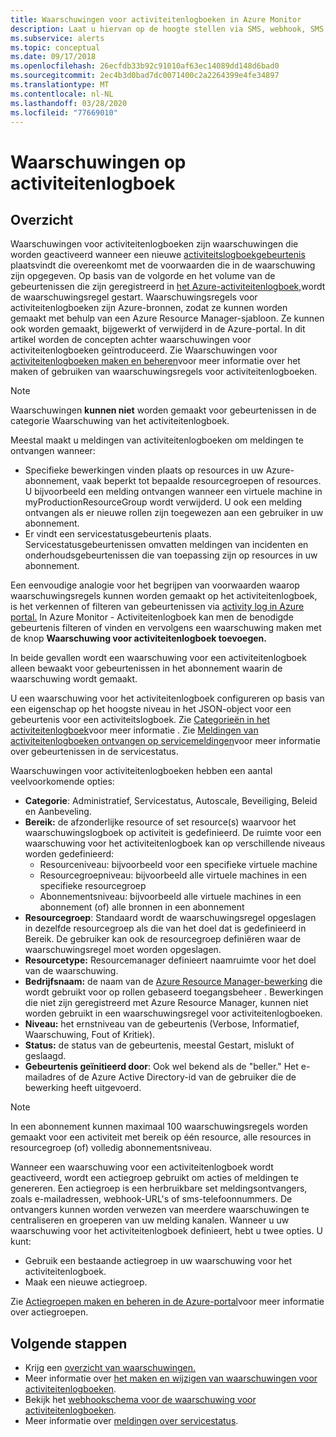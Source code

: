 ```yaml
---
title: Waarschuwingen voor activiteitenlogboeken in Azure Monitor
description: Laat u hiervan op de hoogte stellen via SMS, webhook, SMS, e-mail en meer wanneer bepaalde gebeurtenissen zich voordoen in het activiteitenlogboek.
ms.subservice: alerts
ms.topic: conceptual
ms.date: 09/17/2018
ms.openlocfilehash: 26ecfdb33b92c91010af63ec14089dd148d6bad0
ms.sourcegitcommit: 2ec4b3d0bad7dc0071400c2a2264399e4fe34897
ms.translationtype: MT
ms.contentlocale: nl-NL
ms.lasthandoff: 03/28/2020
ms.locfileid: "77669010"
---
```

# <a name="alerts-on-activity-log"></a>Waarschuwingen op activiteitenlogboek

## <a name="overview"></a>Overzicht

Waarschuwingen voor activiteitenlogboeken zijn waarschuwingen die worden geactiveerd wanneer een nieuwe [activiteitslogboekgebeurtenis](activity-log-schema.md) plaatsvindt die overeenkomt met de voorwaarden die in de waarschuwing zijn opgegeven. Op basis van de volgorde en het volume van de gebeurtenissen die zijn geregistreerd in [het Azure-activiteitenlogboek,](platform-logs-overview.md)wordt de waarschuwingsregel gestart. Waarschuwingsregels voor activiteitenlogboeken zijn Azure-bronnen, zodat ze kunnen worden gemaakt met behulp van een Azure Resource Manager-sjabloon. Ze kunnen ook worden gemaakt, bijgewerkt of verwijderd in de Azure-portal. In dit artikel worden de concepten achter waarschuwingen voor activiteitenlogboeken geïntroduceerd. Zie Waarschuwingen voor [activiteitenlogboeken maken en beheren](alerts-activity-log.md)voor meer informatie over het maken of gebruiken van waarschuwingsregels voor activiteitenlogboeken.

> [!NOTE]
> Waarschuwingen **kunnen niet** worden gemaakt voor gebeurtenissen in de categorie Waarschuwing van het activiteitenlogboek.

Meestal maakt u meldingen van activiteitenlogboeken om meldingen te ontvangen wanneer:

* Specifieke bewerkingen vinden plaats op resources in uw Azure-abonnement, vaak beperkt tot bepaalde resourcegroepen of resources. U bijvoorbeeld een melding ontvangen wanneer een virtuele machine in myProductionResourceGroup wordt verwijderd. U ook een melding ontvangen als er nieuwe rollen zijn toegewezen aan een gebruiker in uw abonnement.
* Er vindt een servicestatusgebeurtenis plaats. Servicestatusgebeurtenissen omvatten meldingen van incidenten en onderhoudsgebeurtenissen die van toepassing zijn op resources in uw abonnement.

Een eenvoudige analogie voor het begrijpen van voorwaarden waarop waarschuwingsregels kunnen worden gemaakt op het activiteitenlogboek, is het verkennen of filteren van gebeurtenissen via [activity log in Azure portal.](activity-log-view.md#azure-portal) In Azure Monitor - Activiteitenlogboek kan men de benodigde gebeurtenis filteren of vinden en vervolgens een waarschuwing maken met de knop **Waarschuwing voor activiteitenlogboek toevoegen.**

In beide gevallen wordt een waarschuwing voor een activiteitenlogboek alleen bewaakt voor gebeurtenissen in het abonnement waarin de waarschuwing wordt gemaakt.

U een waarschuwing voor het activiteitenlogboek configureren op basis van een eigenschap op het hoogste niveau in het JSON-object voor een gebeurtenis voor een activiteitslogboek. Zie [Categorieën in het activiteitenlogboek](activity-log-view.md#categories-in-the-activity-log)voor meer informatie . Zie [Meldingen van activiteitenlogboeken ontvangen op servicemeldingen](alerts-activity-log-service-notifications.md)voor meer informatie over gebeurtenissen in de servicestatus. 

Waarschuwingen voor activiteitenlogboeken hebben een aantal veelvoorkomende opties:

- **Categorie**: Administratief, Servicestatus, Autoscale, Beveiliging, Beleid en Aanbeveling. 
- **Bereik:** de afzonderlijke resource of set resource(s) waarvoor het waarschuwingslogboek op activiteit is gedefinieerd. De ruimte voor een waarschuwing voor het activiteitenlogboek kan op verschillende niveaus worden gedefinieerd:
    - Resourceniveau: bijvoorbeeld voor een specifieke virtuele machine
    - Resourcegroepniveau: bijvoorbeeld alle virtuele machines in een specifieke resourcegroep
    - Abonnementsniveau: bijvoorbeeld alle virtuele machines in een abonnement (of) alle bronnen in een abonnement
- **Resourcegroep**: Standaard wordt de waarschuwingsregel opgeslagen in dezelfde resourcegroep als die van het doel dat is gedefinieerd in Bereik. De gebruiker kan ook de resourcegroep definiëren waar de waarschuwingsregel moet worden opgeslagen.
- **Resourcetype:** Resourcemanager definieert naamruimte voor het doel van de waarschuwing.
- **Bedrijfsnaam:** de naam van de [Azure Resource Manager-bewerking](../../role-based-access-control/resource-provider-operations.md) die wordt gebruikt voor op rollen gebaseerd toegangsbeheer . Bewerkingen die niet zijn geregistreerd met Azure Resource Manager, kunnen niet worden gebruikt in een waarschuwingsregel voor activiteitenlogboeken.
- **Niveau:** het ernstniveau van de gebeurtenis (Verbose, Informatief, Waarschuwing, Fout of Kritiek).
- **Status:** de status van de gebeurtenis, meestal Gestart, mislukt of geslaagd.
- **Gebeurtenis geïnitieerd door**: Ook wel bekend als de "beller." Het e-mailadres of de Azure Active Directory-id van de gebruiker die de bewerking heeft uitgevoerd.

> [!NOTE]
> In een abonnement kunnen maximaal 100 waarschuwingsregels worden gemaakt voor een activiteit met bereik op één resource, alle resources in resourcegroep (of) volledig abonnementsniveau.

Wanneer een waarschuwing voor een activiteitenlogboek wordt geactiveerd, wordt een actiegroep gebruikt om acties of meldingen te genereren. Een actiegroep is een herbruikbare set meldingsontvangers, zoals e-mailadressen, webhook-URL's of sms-telefoonnummers. De ontvangers kunnen worden verwezen van meerdere waarschuwingen te centraliseren en groeperen van uw melding kanalen. Wanneer u uw waarschuwing voor het activiteitenlogboek definieert, hebt u twee opties. U kunt:

* Gebruik een bestaande actiegroep in uw waarschuwing voor het activiteitenlogboek.
* Maak een nieuwe actiegroep.

Zie [Actiegroepen maken en beheren in de Azure-portal](action-groups.md)voor meer informatie over actiegroepen.


## <a name="next-steps"></a>Volgende stappen

- Krijg een [overzicht van waarschuwingen.](alerts-overview.md)
- Meer informatie over [het maken en wijzigen van waarschuwingen voor activiteitenlogboeken](alerts-activity-log.md).
- Bekijk het [webhookschema voor de waarschuwing voor activiteitenlogboeken](activity-log-alerts-webhook.md).
- Meer informatie over [meldingen over servicestatus](service-notifications.md).

